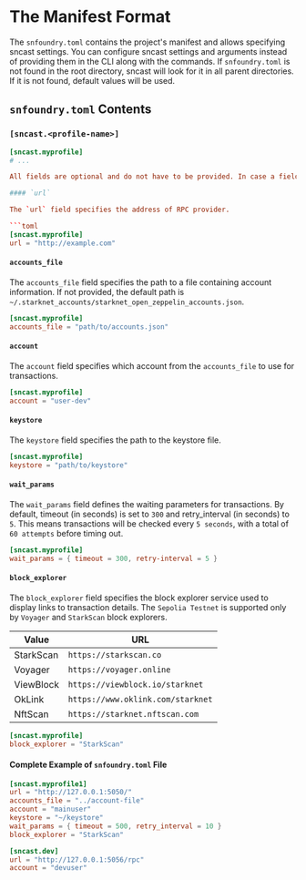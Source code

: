 # The Manifest Format

The `snfoundry.toml` contains the project's manifest and allows specifying sncast settings.
You can configure sncast settings and arguments instead of providing them in the CLI along with the commands.
If `snfoundry.toml` is not found in the root directory, sncast will look for it in all parent directories. 
If it is not found, default values will be used.

## `snfoundry.toml` Contents

### `[sncast.<profile-name>]`


```toml
[sncast.myprofile]
# ...

All fields are optional and do not have to be provided. In case a field is not defined in a manifest file, it must be provided in CLI when executing a relevant `sncast` command.

#### `url`

The `url` field specifies the address of RPC provider.

```toml
[sncast.myprofile]
url = "http://example.com"
```

#### `accounts_file`

The `accounts_file` field specifies the path to a file containing account information. 
If not provided, the default path is `~/.starknet_accounts/starknet_open_zeppelin_accounts.json`.

```toml
[sncast.myprofile]
accounts_file = "path/to/accounts.json"
```

#### `account`

The `account` field specifies which account from the `accounts_file` to use for transactions.

```toml
[sncast.myprofile]
account = "user-dev"
```

#### `keystore`

The `keystore` field specifies the path to the keystore file.

```toml
[sncast.myprofile]
keystore = "path/to/keystore"
```

#### `wait_params`

The `wait_params` field defines the waiting parameters for transactions. By default, timeout (in seconds) is set to `300` and retry_interval (in seconds) to `5`. 
This means transactions will be checked every `5 seconds`, with a total of `60 attempts` before timing out.

```toml
[sncast.myprofile]
wait_params = { timeout = 300, retry-interval = 5 }
```

#### `block_explorer`

The `block_explorer` field specifies the block explorer service used to display links to transaction details. 
The `Sepolia Testnet` is supported only by `Voyager` and `StarkScan` block explorers.

| Value     | URL                                    |
|-----------|----------------------------------------|
| StarkScan | `https://starkscan.co`          |
| Voyager   | `https://voyager.online`               |
| ViewBlock | `https://viewblock.io/starknet`        |
| OkLink    | `https://www.oklink.com/starknet`      |
| NftScan   | `https://starknet.nftscan.com`         |

```toml
[sncast.myprofile]
block_explorer = "StarkScan"
```

#### Complete Example of `snfoundry.toml` File

```toml
[sncast.myprofile1]
url = "http://127.0.0.1:5050/"
accounts_file = "../account-file"
account = "mainuser"
keystore = "~/keystore"
wait_params = { timeout = 500, retry_interval = 10 }
block_explorer = "StarkScan" 

[sncast.dev]
url = "http://127.0.0.1:5056/rpc"
account = "devuser"
```
